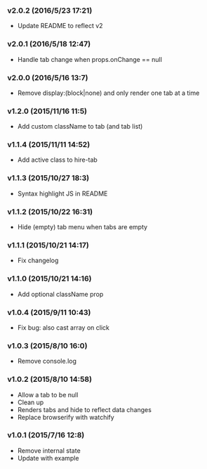 ### v2.0.2	(2016/5/23 17:21)
* Update README to reflect v2

### v2.0.1	(2016/5/18 12:47)
* Handle tab change when props.onChange == null

### v2.0.0	(2016/5/16 13:7)
* Remove display:(block|none) and only render one tab at a time

### v1.2.0	(2015/11/16 11:5)
* Add custom className to tab (and tab list)

### v1.1.4	(2015/11/11 14:52)
* Add active class to hire-tab

### v1.1.3	(2015/10/27 18:3)
* Syntax highlight JS in README

### v1.1.2	(2015/10/22 16:31)
* Hide (empty) tab menu when tabs are empty

### v1.1.1	(2015/10/21 14:17)
* Fix changelog

### v1.1.0	(2015/10/21 14:16)
* Add optional className prop

### v1.0.4	(2015/9/11 10:43)
* Fix bug: also cast array on click

### v1.0.3	(2015/8/10 16:0)
* Remove console.log

### v1.0.2	(2015/8/10 14:58)
* Allow a tab to be null
* Clean up
* Renders tabs and hide to reflect data changes
* Replace browserify with watchify

### v1.0.1	(2015/7/16 12:8)
* Remove internal state
* Update with example

